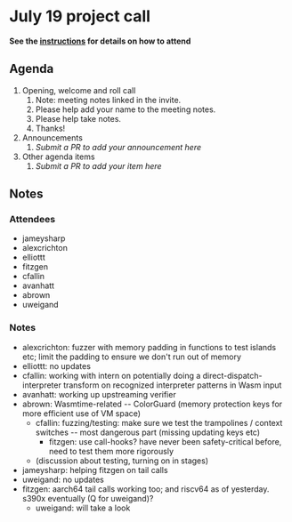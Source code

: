 # July 19 project call

**See the [instructions](../README.md) for details on how to attend**

## Agenda
1. Opening, welcome and roll call
    1. Note: meeting notes linked in the invite.
    1. Please help add your name to the meeting notes.
    1. Please help take notes.
    1. Thanks!
1. Announcements
    1. _Submit a PR to add your announcement here_
1. Other agenda items
    1. _Submit a PR to add your item here_

## Notes

### Attendees

- jameysharp
- alexcrichton
- elliottt
- fitzgen
- cfallin
- avanhatt
- abrown
- uweigand

### Notes

- alexcrichton: fuzzer with memory padding in functions to test islands etc;
  limit the padding to ensure we don't run out of memory
- elliottt: no updates
- cfallin: working with intern on potentially doing a
  direct-dispatch-interpreter transform on recognized interpreter patterns in
  Wasm input
- avanhatt: working up upstreaming verifier
- abrown: Wasmtime-related -- ColorGuard (memory protection keys for more
  efficient use of VM space)
  - cfallin: fuzzing/testing: make sure we test the trampolines / context
    switches -- most dangerous part (missing updating keys etc)
    - fitzgen: use call-hooks? have never been safety-critical before, need to
      test them more rigorously
  - (discussion about testing, turning on in stages)
- jameysharp: helping fitzgen on tail calls
- uweigand: no updates
- fitzgen: aarch64 tail calls working too; and riscv64 as of yesterday. s390x
  eventually (Q for uweigand)?
  - uweigand: will take a look
